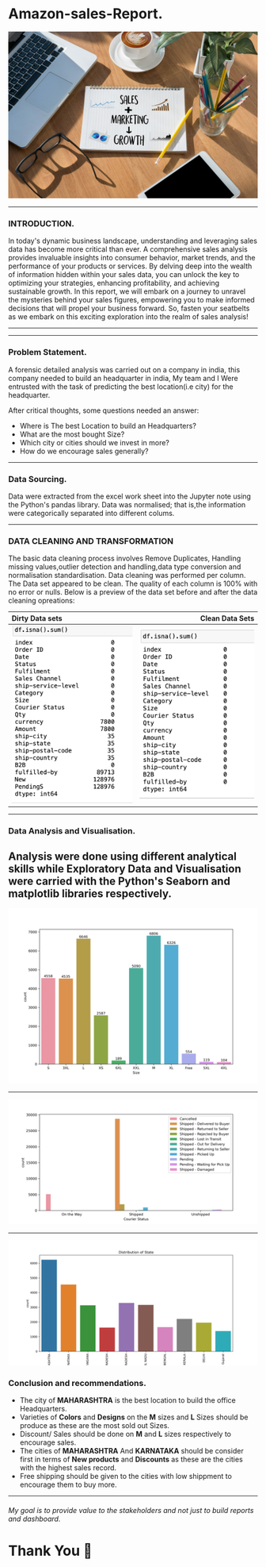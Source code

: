 # Amazon-sales-Report.
![](Salesandmarketing.jpg)

---

### INTRODUCTION.
In today's dynamic business landscape, understanding and leveraging sales data has become more critical than ever. A comprehensive sales analysis provides invaluable insights into consumer behavior, market trends, and the performance of your products or services. By delving deep into the wealth of information hidden within your sales data, you can unlock the key to optimizing your strategies, enhancing profitability, and achieving sustainable growth. In this report, we will embark on a journey to unravel the mysteries behind your sales figures, empowering you to make informed decisions that will propel your business forward. So, fasten your seatbelts as we embark on this exciting exploration into the realm of sales analysis!

---
---

### Problem Statement.
A forensic detailed analysis was carried out on a company in india, this company needed to build an headquarter in india, My team and I Were entrusted with the task of predicting the best location(i.e city) for the headquarter. 

After critical thoughts, some questions needed an answer:
 - Where is The best Location to build an Headquarters?
 - What are the most bought Size?
 - Which city or cities should we invest in more?
 - How do we encourage sales generally?

---

### Data Sourcing.
Data were extracted from the excel work sheet into the Jupyter note using the Python's pandas library.
Data was normalised; that is,the information were categorically separated into different colums.


---

### DATA CLEANING AND TRANSFORMATION
The basic data cleaning process involves Remove Duplicates, Handling missing values,outlier detection and handling,data type conversion and normalisation standardisation. Data cleaning was performed per column. The Data set appeared to be clean. The quality of each column is 100% with no error or nulls. Below is a preview of the data set before and after the data cleaning opreations:


Dirty Data sets|Clean Data Sets 
:---------------|---------------:
![](dirtydataset.png)|![](cleandataset.png)

---

### Data Analysis and Visualisation.

Analysis were done using different analytical skills while Exploratory Data and Visualisation were carried with the Python's Seaborn and matplotlib libraries respectively.
---

      



![](amazonsales.png)

---
![](amazonshippingstatus.png)

---


![](top10Statewiththehighestsales.png)

### Conclusion and recommendations.
 - The city of **MAHARASHTRA** is the best location to build the office Headquarters.
 - Varieties of **Colors** and  **Designs** on the **M** sizes and **L** Sizes should be produce as these are the most sold out Sizes.
 - Discount/ Sales should be done on **M** and **L** sizes respectively to encourage sales.
 - The cities of **MAHARASHTRA** And **KARNATAKA** should be consider first in terms of **New products** and **Discounts** as these are the  cities with the highest sales record.
 - Free shipping should be given to the cities with low shippment to encourage them to buy more.

---   


###### My goal is to provide value to the stakeholders and not just to build reports and dashboard.

# Thank You 🥰


